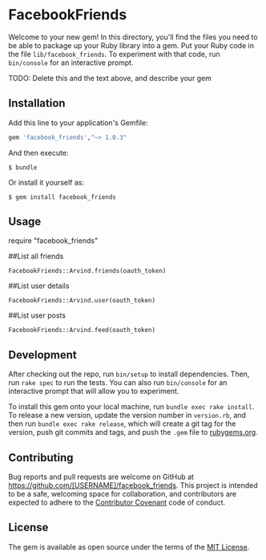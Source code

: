 # FacebookFriends

Welcome to your new gem! In this directory, you'll find the files you need to be able to package up your Ruby library into a gem. Put your Ruby code in the file `lib/facebook_friends`. To experiment with that code, run `bin/console` for an interactive prompt.

TODO: Delete this and the text above, and describe your gem

## Installation

Add this line to your application's Gemfile:

```ruby
gem 'facebook_friends',"~> 1.0.3"
```

And then execute:

    $ bundle

Or install it yourself as:

    $ gem install facebook_friends

## Usage

require "facebook_friends"

##List all friends

	FacebookFriends::Arvind.friends(oauth_token)

##List user details

	FacebookFriends::Arvind.user(oauth_token)

##List user posts

	FacebookFriends::Arvind.feed(oauth_token)



## Development

After checking out the repo, run `bin/setup` to install dependencies. Then, run `rake spec` to run the tests. You can also run `bin/console` for an interactive prompt that will allow you to experiment.

To install this gem onto your local machine, run `bundle exec rake install`. To release a new version, update the version number in `version.rb`, and then run `bundle exec rake release`, which will create a git tag for the version, push git commits and tags, and push the `.gem` file to [rubygems.org](https://rubygems.org).

## Contributing

Bug reports and pull requests are welcome on GitHub at https://github.com/[USERNAME]/facebook_friends. This project is intended to be a safe, welcoming space for collaboration, and contributors are expected to adhere to the [Contributor Covenant](http://contributor-covenant.org) code of conduct.


## License

The gem is available as open source under the terms of the [MIT License](http://opensource.org/licenses/MIT).

